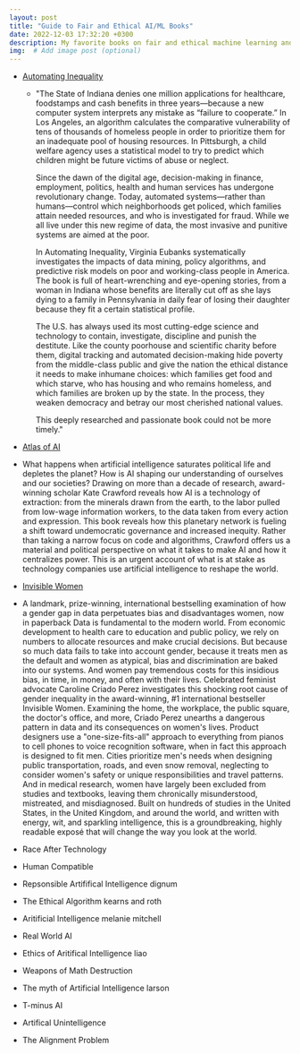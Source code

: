 ```yaml
---
layout: post
title: "Guide to Fair and Ethical AI/ML Books"
date: 2022-12-03 17:32:20 +0300
description: My favorite books on fair and ethical machine learning and artificial intelligence.
img:  # Add image post (optional)
---
```

* [Automating Inequality](https://bookshop.org/p/books/automating-inequality-how-high-tech-tools-profile-police-and-punish-the-poor-virginia-eubanks/8445864?ean=9781250215789)
  * "The State of Indiana denies one million applications for healthcare, foodstamps and cash benefits in three years―because a new computer system interprets any mistake as “failure to cooperate.” In Los Angeles, an algorithm calculates the comparative vulnerability of tens of thousands of homeless people in order to prioritize them for an inadequate pool of housing resources. In Pittsburgh, a child welfare agency uses a statistical model to try to predict which children might be future victims of abuse or neglect.

    Since the dawn of the digital age, decision-making in finance, employment, politics, health and human services has undergone revolutionary change. Today, automated systems―rather than humans―control which neighborhoods get policed, which families attain needed resources, and who is investigated for fraud. While we all live under this new regime of data, the most invasive and punitive systems are aimed at the poor.

    In Automating Inequality, Virginia Eubanks systematically investigates the impacts of data mining, policy algorithms, and predictive risk models on poor and working-class people in America. The book is full of heart-wrenching and eye-opening stories, from a woman in Indiana whose benefits are literally cut off as she lays dying to a family in Pennsylvania in daily fear of losing their daughter because they fit a certain statistical profile.

    The U.S. has always used its most cutting-edge science and technology to contain, investigate, discipline and punish the destitute. Like the county poorhouse and scientific charity before them, digital tracking and automated decision-making hide poverty from the middle-class public and give the nation the ethical distance it needs to make inhumane choices: which families get food and which starve, who has housing and who remains homeless, and which families are broken up by the state. In the process, they weaken democracy and betray our most cherished national values.

    This deeply researched and passionate book could not be more timely."
    
* [Atlas of AI](https://bookshop.org/p/books/atlas-of-ai-power-politics-and-the-planetary-costs-of-artificial-intelligence-kate-crawford/17465404?ean=9780300264630)
 * What happens when artificial intelligence saturates political life and depletes the planet? How is AI shaping our understanding of ourselves and our societies? Drawing on more than a decade of research, award-winning scholar Kate Crawford reveals how AI is a technology of extraction: from the minerals drawn from the earth, to the labor pulled from low-wage information workers, to the data taken from every action and expression. This book reveals how this planetary network is fueling a shift toward undemocratic governance and increased inequity. Rather than taking a narrow focus on code and algorithms, Crawford offers us a material and political perspective on what it takes to make AI and how it centralizes power. This is an urgent account of what is at stake as technology companies use artificial intelligence to reshape the world.

* [Invisible Women](https://bookshop.org/p/books/invisible-women-data-bias-in-a-world-designed-for-men-caroline-criado-perez/15136602?ean=9781419735219)
 * A landmark, prize-winning, international bestselling examination of how a gender gap in data perpetuates bias and disadvantages women, now in paperback
    Data is fundamental to the modern world. From economic development to health care to education and public policy, we rely on numbers to allocate resources and make crucial decisions. But because so much data fails to take into account gender, because it treats men as the default and women as atypical, bias and discrimination are baked into our systems. And women pay tremendous costs for this insidious bias, in time, in money, and often with their lives.
    Celebrated feminist advocate Caroline Criado Perez investigates this shocking root cause of gender inequality in the award-winning, #1 international bestseller Invisible Women. Examining the home, the workplace, the public square, the doctor's office, and more, Criado Perez unearths a dangerous pattern in data and its consequences on women's lives. Product designers use a "one-size-fits-all" approach to everything from pianos to cell phones to voice recognition software, when in fact this approach is designed to fit men. Cities prioritize men's needs when designing public transportation, roads, and even snow removal, neglecting to consider women's safety or unique responsibilities and travel patterns. And in medical research, women have largely been excluded from studies and textbooks, leaving them chronically misunderstood, mistreated, and misdiagnosed.
Built on hundreds of studies in the United States, in the United Kingdom, and around the world, and written with energy, wit, and sparkling intelligence, this is a groundbreaking, highly readable exposé that will change the way you look at the world.
* Race After Technology
* Human Compatible
* Repsonsible Artififical Intelligence dignum
* The Ethical Algorithm kearns and roth
* Aritificial Intelligence melanie mitchell
* Real World AI
* Ethics of Aritifical Intelligence liao
* Weapons of Math Destruction 
* The myth of Artificial Intelligence larson
* T-minus AI 
* Artifical Unintelligence
* The Alignment Problem

